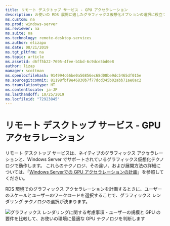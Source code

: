 ```yaml
---
title: リモート デスクトップ サービス - GPU アクセラレーション
description: お使いの RDS 展開に適したグラフィックス仮想化オプションの選択に役立つ計画情報。
ms.custom: na
ms.prod: windows-server
ms.reviewer: na
ms.suite: na
ms.technology: remote-desktop-services
ms.author: elizapo
ms.date: 08/21/2019
ms.tgt_pltfrm: na
ms.topic: article
ms.assetid: d6ff5b22-7695-4fee-b1bd-6c9dce5bd0e8
author: lizap
manager: scottman
ms.openlocfilehash: 914994c66be0a56856ec68d08be9dc5465df015e
ms.sourcegitcommit: 81198fbf9e46830b7f77dcd345b02abb71ae0ac2
ms.translationtype: HT
ms.contentlocale: ja-JP
ms.lasthandoff: 10/25/2019
ms.locfileid: "72923845"
---
```

# <a name="remote-desktop-services---gpu-acceleration"></a>リモート デスクトップ サービス - GPU アクセラレーション

リモート デスクトップ サービスは、ネイティブのグラフィックス アクセラレーションと、Windows Server でサポートされているグラフィックス仮想化テクノロジで動作します。 これらのテクノロジ、その違い、および展開方法の詳細については、「[Windows Serverでの GPU アクセラレーションの計画](../../virtualization/hyper-v/plan/plan-for-gpu-acceleration-in-windows-server.md)」を参照してください。

RDS 環境でのグラフィックス アクセラレーションを計画するときに、ユーザーのスケールとユーザーのワークロードを選択することで、グラフィックス レンダリング テクノロジの選択が決まります。

![グラフィックス レンダリングに関する考慮事項 - ユーザーの規模と GPU の要件を比較して、お使いの環境に最適な GPU テクノロジを判断します](media/rds-gpu.png)
